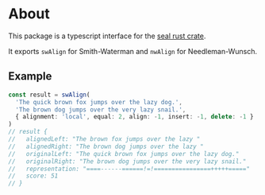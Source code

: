 # About
This package is a typescript interface for the [seal rust crate](https://crates.io/crates/seal).

It exports `swAlign` for Smith-Waterman and `nwAlign` for Needleman-Wunsch.

## Example
```ts
const result = swAlign(
  'The quick brown fox jumps over the lazy dog.',
  'The brown dog jumps over the very lazy snail.',
  { alignment: 'local', equal: 2, align: -1, insert: -1, delete: -1 }
)
// result {
//   alignedLeft: "The brown fox jumps over the lazy "
//   alignedRight: "The brown dog jumps over the lazy "
//   originalLeft: "The quick brown fox jumps over the lazy dog."
//   originalRight: "The brown dog jumps over the very lazy snail."
//   representation: "====------======!=!================+++++====="
//   score: 51
// }
```
